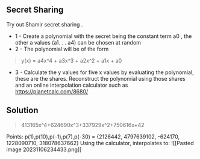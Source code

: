## Secret Sharing
Try out Shamir secret sharing .    
- 1 - Create a polynomial with the secret being the constant term a0 , the other a values (a1. . . a4) can be chosen at random    
- 2 - The polynomial will be of the form    
>y(x) = a4x^4 + a3x^3 + a2x^2 + a1x + a0    
- 3 - Calculate the y values for five x values by evaluating the polynomial, these are the shares.  Reconstruct the polynomial using those shares and an online interpolation calculator such as   
		https://planetcalc.com/8680/
## Solution

> 413165x^4+624690x^3+337929x^2+750616x+42

Points: 
p(1),p(10),p(-1),p(7),p(-30) = {2126442, 4797639102, -624170, 1228090710, 318078637662}
Using the calculator, interpolates to:
![[Pasted image 20231106234433.png]]
